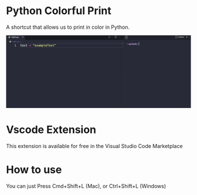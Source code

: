 # Python Colorful Print

A shortcut that allows us to print in color in Python.

<img src="https://github.com/AliYmn/python-colorful-print/raw/HEAD/images/demo.gif"/>

# Vscode Extension

This extension is available for free in the Visual Studio Code Marketplace


# How to use
You can just Press Cmd+Shift+L (Mac), or Ctrl+Shift+L (Windows)